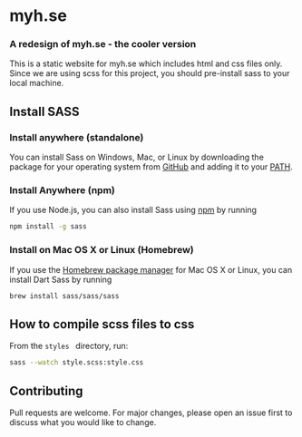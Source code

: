 # myh.se
### A redesign of myh.se - the cooler version
This is a static website for myh.se which includes html and css files only.
Since we are using scss for this project, you should pre-install sass to your local machine.

## Install SASS

### Install anywhere (standalone)

You can install Sass on Windows, Mac, or Linux by downloading the package for your operating system from [GitHub](https://github.com/sass/dart-sass/releases/tag/1.26.11) and adding it to your [PATH](https://katiek2.github.io/path-doc/). 
### Install Anywhere (npm)
If you use Node.js, you can also install Sass using [npm](https://www.npmjs.com/) by running
```bash
npm install -g sass
```
### Install on Mac OS X or Linux (Homebrew)
If you use the [Homebrew package manager](https://brew.sh/) for Mac OS X or Linux, you can install Dart Sass by running
```bash
brew install sass/sass/sass
```

## How to compile scss files to css
From the ```styles ``` directory, run:
```bash
sass --watch style.scss:style.css
```

## Contributing
Pull requests are welcome. For major changes, please open an issue first to discuss what you would like to change.

